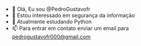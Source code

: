 - 👋 Olá, Eu sou @PedroGustavofr
- 👀 Estou interessado em segurança da informação
- 🌱 Atualmente estudando Python
- 📫 Para entrar em contato enviar um email para pedrogustavofr000@gmail.com

<!---
PedroGustavofr/PedroGustavofr is a ✨ special ✨ repository because its `README.md` (this file) appears on your GitHub profile.
You can click the Preview link to take a look at your changes.
--->
